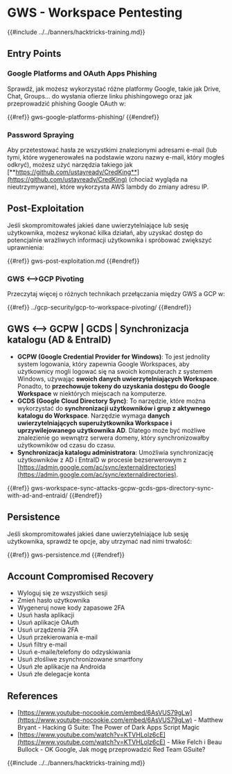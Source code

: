 # GWS - Workspace Pentesting

{{#include ../../banners/hacktricks-training.md}}

## Entry Points

### Google Platforms and OAuth Apps Phishing

Sprawdź, jak możesz wykorzystać różne platformy Google, takie jak Drive, Chat, Groups... do wysłania ofierze linku phishingowego oraz jak przeprowadzić phishing Google OAuth w:

{{#ref}}
gws-google-platforms-phishing/
{{#endref}}

### Password Spraying

Aby przetestować hasła ze wszystkimi znalezionymi adresami e-mail (lub tymi, które wygenerowałeś na podstawie wzoru nazwy e-mail, który mogłeś odkryć), możesz użyć narzędzia takiego jak [**https://github.com/ustayready/CredKing**](https://github.com/ustayready/CredKing) (chociaż wygląda na nieutrzymywane), które wykorzysta AWS lambdy do zmiany adresu IP.

## Post-Exploitation

Jeśli skompromitowałeś jakieś dane uwierzytelniające lub sesję użytkownika, możesz wykonać kilka działań, aby uzyskać dostęp do potencjalnie wrażliwych informacji użytkownika i spróbować zwiększyć uprawnienia:

{{#ref}}
gws-post-exploitation.md
{{#endref}}

### GWS <-->GCP Pivoting

Przeczytaj więcej o różnych technikach przełączania między GWS a GCP w:

{{#ref}}
../gcp-security/gcp-to-workspace-pivoting/
{{#endref}}

## GWS <--> GCPW | GCDS | Synchronizacja katalogu (AD & EntraID)

- **GCPW (Google Credential Provider for Windows)**: To jest jednolity system logowania, który zapewnia Google Workspaces, aby użytkownicy mogli logować się na swoich komputerach z systemem Windows, używając **swoich danych uwierzytelniających Workspace**. Ponadto, to **przechowuje tokeny do uzyskania dostępu do Google Workspace** w niektórych miejscach na komputerze.
- **GCDS (Google Cloud Directory Sync)**: To narzędzie, które można wykorzystać do **synchronizacji użytkowników i grup z aktywnego katalogu do Workspace**. Narzędzie wymaga **danych uwierzytelniających superużytkownika Workspace i uprzywilejowanego użytkownika AD**. Dlatego może być możliwe znalezienie go wewnątrz serwera domeny, który synchronizowałby użytkowników od czasu do czasu.
- **Synchronizacja katalogu administratora**: Umożliwia synchronizację użytkowników z AD i EntraID w procesie bezserwerowym z [https://admin.google.com/ac/sync/externaldirectories](https://admin.google.com/ac/sync/externaldirectories).

{{#ref}}
gws-workspace-sync-attacks-gcpw-gcds-gps-directory-sync-with-ad-and-entraid/
{{#endref}}

## Persistence

Jeśli skompromitowałeś jakieś dane uwierzytelniające lub sesję użytkownika, sprawdź te opcje, aby utrzymać nad nimi trwałość:

{{#ref}}
gws-persistence.md
{{#endref}}

## Account Compromised Recovery

- Wyloguj się ze wszystkich sesji
- Zmień hasło użytkownika
- Wygeneruj nowe kody zapasowe 2FA
- Usuń hasła aplikacji
- Usuń aplikacje OAuth
- Usuń urządzenia 2FA
- Usuń przekierowania e-mail
- Usuń filtry e-mail
- Usuń e-maile/telefony do odzyskiwania
- Usuń złośliwe zsynchronizowane smartfony
- Usuń złe aplikacje na Androida
- Usuń złe delegacje konta

## References

- [https://www.youtube-nocookie.com/embed/6AsVUS79gLw](https://www.youtube-nocookie.com/embed/6AsVUS79gLw) - Matthew Bryant - Hacking G Suite: The Power of Dark Apps Script Magic
- [https://www.youtube.com/watch?v=KTVHLolz6cE](https://www.youtube.com/watch?v=KTVHLolz6cE) - Mike Felch i Beau Bullock - OK Google, Jak mogę przeprowadzić Red Team GSuite?

{{#include ../../banners/hacktricks-training.md}}
